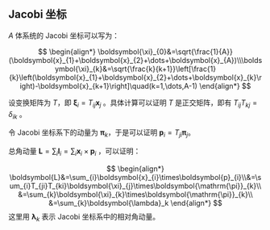 ## Jacobi 坐标

$A$ 体系统的 Jacobi 坐标可以写为：

$$
\begin{align*}
\boldsymbol{\xi}_{0}&=\sqrt{\frac{1}{A}}(\boldsymbol{x}_{1}+\boldsymbol{x}_{2}+\dots+\boldsymbol{x}_{A})\\\boldsymbol{\xi}_{k}&=\sqrt{\frac{k}{k+1}}\left[\frac{1}{k}\left(\boldsymbol{x}_{1}+\boldsymbol{x}_{2}+\dots+\boldsymbol{x}_{k}\right)-\boldsymbol{x}_{k+1}\right]\quad(k=1,\dots,A-1)
\end{align*}
$$

设变换矩阵为 $T$，即 $\boldsymbol{\xi}_i = T_{ij} \boldsymbol{x}_j$ 。具体计算可以证明 $T$ 是正交矩阵，即有 $T_{ij}T_{kj} = \delta_{ik}$ 。

令 Jacobi 坐标系下的动量为 $\boldsymbol{\pi}_k$，于是可以证明 $\boldsymbol{p}_{i}=T_{ji}\boldsymbol{\pi}_{j}$。

总角动量 $\boldsymbol{L}=\sum_{i}\boldsymbol{l}_i=\sum_{i}\boldsymbol{x}_{i}\times\boldsymbol{p}_{i}$ ，可以证明：

$$
\begin{align*}
\boldsymbol{L}&=\sum_{i}\boldsymbol{x}_{i}\times\boldsymbol{p}_{i}\\&=\sum_{i}T_{ji}T_{ki}\boldsymbol{\xi}_{j}\times\boldsymbol{\mathrm{\pi}}_{k}\\&=\sum_{k}\boldsymbol{\xi}_{k}\times\boldsymbol{\mathrm{\pi}}_{k}\\
&=\sum_{k}\boldsymbol{\lambda}_k
\end{align*}
$$
这里用 $\boldsymbol{\lambda}_{k}$ 表示 Jacobi 坐标系中的相对角动量。
